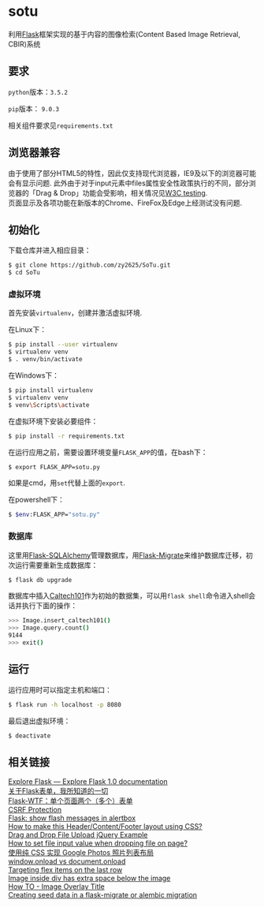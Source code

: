 # sotu

利用[Flask](http://flask.pocoo.org/docs/0.12/)框架实现的基于内容的图像检索(Content Based Image Retrieval, CBIR)系统

## 要求

`python`版本：`3.5.2`

`pip`版本： `9.0.3`

相关组件要求见`requirements.txt`

## 浏览器兼容

由于使用了部分HTML5的特性，因此仅支持现代浏览器，IE9及以下的浏览器可能会有显示问题. 此外由于对于input元素中files属性安全性政策执行的不同，部分浏览器的「Drag & Drop」功能会受影响，相关情况见[W3C testing](https://github.com/w3c/web-platform-tests/pull/6617).  
页面显示及各项功能在新版本的Chrome、FireFox及Edge上经测试没有问题.

## 初始化

下载仓库并进入相应目录：

```sh
$ git clone https://github.com/zy2625/SoTu.git
$ cd SoTu
```

### 虚拟环境

首先安装`virtualenv`，创建并激活虚拟环境. 

在Linux下：

```sh
$ pip install --user virtualenv
$ virtualenv venv
$ . venv/bin/activate
```

在Windows下：

```sh
$ pip install virtualenv
$ virtualenv venv
$ venv\Scripts\activate
```

在虚拟环境下安装必要组件：

```sh
$ pip install -r requirements.txt
```

在运行应用之前，需要设置环境变量`FLASK_APP`的值，在bash下：

```sh
$ export FLASK_APP=sotu.py
```

如果是cmd，用`set`代替上面的`export`. 

在powershell下：

```sh
$ $env:FLASK_APP="sotu.py"
```

### 数据库

这里用[Flask-SQLAlchemy](http://flask-sqlalchemy.pocoo.org/2.3/)管理数据库，用[Flask-Migrate](https://flask-migrate.readthedocs.io/en/latest/)来维护数据库迁移，初次运行需要重新生成数据库：

```sh
$ flask db upgrade
```

数据库中插入[Caltech101](http://www.vision.caltech.edu/Image_Datasets/Caltech101/)作为初始的数据集，可以用`flask shell`命令进入shell会话并执行下面的操作：

```sh
>>> Image.insert_caltech101()
>>> Image.query.count()
9144
>>> exit()
```

## 运行

运行应用时可以指定主机和端口：

```sh
$ flask run -h localhost -p 8080
```

最后退出虚拟环境：

```sh
$ deactivate
```

## 相关链接
[Explore Flask — Explore Flask 1.0 documentation](http://exploreflask.com/en/latest/index.html)  
[关于Flask表单，我所知道的一切](https://zhuanlan.zhihu.com/p/23577026?refer=flask)  
[Flask-WTF：单个页面两个（多个）表单](https://zhuanlan.zhihu.com/p/23437362)  
[CSRF Protection](http://flask-wtf.readthedocs.io/en/stable/csrf.html)  
[Flask: show flash messages in alertbox](https://stackoverflow.com/questions/33580143/flask-show-flash-messages-in-alertbox)  
[How to make this Header/Content/Footer layout using CSS?](https://stackoverflow.com/questions/7123138/how-to-make-this-header-content-footer-layout-using-css)  
[Drag and Drop File Upload jQuery Example](http://hayageek.com/drag-and-drop-file-upload-jquery/)  
[How to set file input value when dropping file on page?](https://stackoverflow.com/questions/47515232/how-to-set-file-input-value-when-dropping-file-on-page)  
[使用纯 CSS 实现 Google Photos 照片列表布局](https://github.com/xieranmaya/blog/issues/4)  
[window.onload vs document.onload](https://stackoverflow.com/questions/588040/window-onload-vs-document-onload)  
[Targeting flex items on the last row](https://stackoverflow.com/questions/42176419/targeting-flex-items-on-the-last-row)  
[Image inside div has extra space below the image](https://stackoverflow.com/questions/5804256/image-inside-div-has-extra-space-below-the-image)  
[How TO - Image Overlay Title](https://www.w3schools.com/howto/howto_css_image_overlay_title.asp)  
[Creating seed data in a flask-migrate or alembic migration](https://stackoverflow.com/questions/19334604/creating-seed-data-in-a-flask-migrate-or-alembic-migration)
